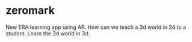 # zeromark

New ERA learning app using AR.
How can we teach a 3d world in 2d to a student. Learn the 3d world in 3d.